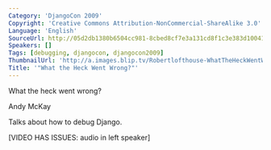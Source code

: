 ```yaml
---
Category: 'DjangoCon 2009'
Copyright: 'Creative Commons Attribution-NonCommercial-ShareAlike 3.0'
Language: 'English'
SourceUrl: http://05d2db1380b6504cc981-8cbed8cf7e3a131cd8f1c3e383d10041.r93.cf2.rackcdn.com/djangocon-2009/27_what-the-heck-went-wrong.ogv
Speakers: []
Tags: [debugging, djangocon, djangocon2009]
ThumbnailUrl: 'http://a.images.blip.tv/Robertlofthouse-WhatTheHeckWentWrong528.png'
Title: '"What the Heck Went Wrong?"'
---
```

What the heck went wrong?

  
Andy McKay

  
Talks about how to debug Django.

  
[VIDEO HAS ISSUES: audio in left speaker]

